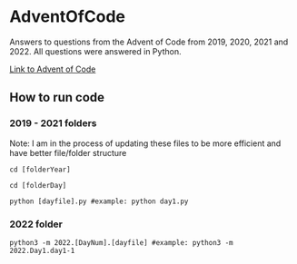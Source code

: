 # AdventOfCode

Answers to questions from the Advent of Code from 2019, 2020, 2021 and 2022. All questions were answered in Python.

[Link to Advent of Code](https://adventofcode.com)

## How to run code

### 2019 - 2021 folders

Note: I am in the process of updating these files to be more efficient and have better file/folder structure

`cd [folderYear]`

`cd [folderDay]`

`python [dayfile].py #example: python day1.py`

### 2022 folder

`python3 -m 2022.[DayNum].[dayfile] #example: python3 -m 2022.Day1.day1-1`
